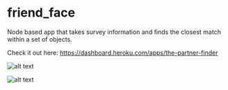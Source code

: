 # friend_face

Node based app that takes survey information and finds the closest match within a set of objects.

Check it out here: https://dashboard.heroku.com/apps/the-partner-finder

![alt text](https://raw.githubusercontent.com/sethbaldridge87/the-partner-finder/master/friend2.PNG)

![alt text](https://raw.githubusercontent.com/sethbaldridge87/the-partner-finder/master/friend1.PNG)

